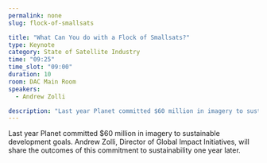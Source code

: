 ```yaml
---
permalink: none
slug: flock-of-smallsats

title: "What Can You do with a Flock of Smallsats?"
type: Keynote
category: State of Satellite Industry
time: "09:25"
time_slot: "09:00"
duration: 10
room: DAC Main Room
speakers:
  - Andrew Zolli

description: "Last year Planet committed $60 million in imagery to sustainable development goals. Andrew Zolli, Director of Global Impact Initiatives, will share the outcomes of this commitment to sustainability one year later."
---
```

Last year Planet committed $60 million in imagery to sustainable development goals. Andrew Zolli, Director of Global Impact Initiatives, will share the outcomes of this commitment to sustainability one year later.